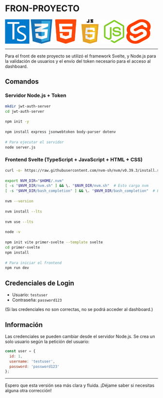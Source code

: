 #                   **FRON-PROYECTO**
<img src="logos/Ts.bmp" alt="Descripción de la imagen" width="80" height="80"><img src="logos/css.png" alt="Descripción de la imagen" width="80" height="80"><img src="logos/html.png" alt="Descripción de la imagen" width="80" height="80"><img src="logos/javascript.webp" alt="Descripción de la imagen" width="80" height="80"><img src="logos/node.webp" alt="Descripción de la imagen" width="80" height="80"><img src="logos/svelte.png" alt="Descripción de la imagen" width="80" height="80">








---

Para el front de este proyecto se utilizó el framework Svelte, y Node.js para la validación de usuarios y el envío del token necesario para el acceso al dashboard.

## Comandos



### Servidor Node.js + Token

```bash
mkdir jwt-auth-server
cd jwt-auth-server

npm init -y

npm install express jsonwebtoken body-parser dotenv

# Para ejecutar el servidor
node server.js
```

### Frontend Svelte (TypeScript + JavaScript + HTML + CSS)

```bash
curl -o- https://raw.githubusercontent.com/nvm-sh/nvm/v0.39.3/install.sh | bash

export NVM_DIR="$HOME/.nvm"
[ -s "$NVM_DIR/nvm.sh" ] && \. "$NVM_DIR/nvm.sh"  # Esto carga nvm
[ -s "$NVM_DIR/bash_completion" ] && \. "$NVM_DIR/bash_completion"  # Esto carga la finalización de bash para nvm

nvm --version

nvm install --lts

nvm use --lts

node -v

npm init vite primer-svelte --template svelte
cd primer-svelte
npm install

# Para iniciar el frontend
npm run dev
```

## Credenciales de Login

- Usuario: `testuser`
- Contraseña: `password123`

(Si las credenciales no son correctas, no se podrá acceder al dashboard.)

## Información

Las credenciales se pueden cambiar desde el servidor Node.js. Se crea un solo usuario según la petición del usuario:

```js
const user = {
  id: 1,
  username: 'testuser',
  password: 'password123'
};
```

---

Espero que esta versión sea más clara y fluida. ¡Déjame saber si necesitas alguna otra corrección!
